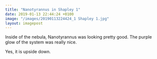 ```yaml
---
title: "Nanotyrannus in Shapley 1"
date: 2019-01-13 22:44:24 +0100
image: "/images/20190113224424_1 Shapley 1.jpg"
layout: imagepost
---
```


Inside of the nebula, Nanotyrannus was looking pretty good. The purple glow of the system was really nice.

Yes, it is upside down.